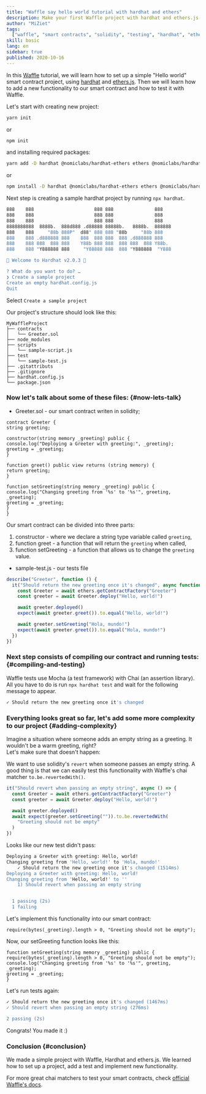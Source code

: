 ```yaml
---
title: "Waffle say hello world tutorial with hardhat and ethers"
description: Make your first Waffle project with hardhat and ethers.js
author: "MiZiet"
tags:
  ["waffle", "smart contracts", "solidity", "testing", "hardhat", "ethers.js"]
skill: basic
lang: en
sidebar: true
published: 2020-10-16
---
```


In this [Waffle](https://ethereum-waffle.readthedocs.io) tutorial, we will learn how to set up a simple "Hello world" smart contract project, using [hardhat](https://hardhat.org/) and [ethers.js](https://docs.ethers.io/v5/). Then we will learn how to add a new functionality to our smart contract and how to test it with Waffle.

Let's start with creating new project:

```bash
yarn init
```

or

```bash
npm init
```

and installing required packages:

```bash
yarn add -D hardhat @nomiclabs/hardhat-ethers ethers @nomiclabs/hardhat-waffle ethereum-waffle chai
```

or

```bash
npm install -D hardhat @nomiclabs/hardhat-ethers ethers @nomiclabs/hardhat-waffle ethereum-waffle chai
```

Next step is creating a sample hardhat project by running `npx hardhat`.

```bash
888    888                      888 888               888
888    888                      888 888               888
888    888                      888 888               888
8888888888  8888b.  888d888 .d88888 88888b.   8888b.  888888
888    888     "88b 888P"  d88" 888 888 "88b     "88b 888
888    888 .d888888 888    888  888 888  888 .d888888 888
888    888 888  888 888    Y88b 888 888  888 888  888 Y88b.
888    888 "Y888888 888     "Y88888 888  888 "Y888888  "Y888

👷 Welcome to Hardhat v2.0.3 👷‍

? What do you want to do? …
❯ Create a sample project
Create an empty hardhat.config.js
Quit
```

Select `Create a sample project`

Our project's structure should look like this:

```
MyWaffleProject
├── contracts
│   └── Greeter.sol
├── node_modules
├── scripts
│   └── sample-script.js
├── test
│   └── sample-test.js
├── .gitattributs
├── .gitignore
├── hardhat.config.js
└── package.json
```

### Now let's talk about some of these files: {#now-lets-talk}

- Greeter.sol - our smart contract writen in solidity;

```solidity
contract Greeter {
string greeting;

constructor(string memory _greeting) public {
console.log("Deploying a Greeter with greeting:", _greeting);
greeting = _greeting;
}

function greet() public view returns (string memory) {
return greeting;
}

function setGreeting(string memory _greeting) public {
console.log("Changing greeting from '%s' to '%s'", greeting, _greeting);
greeting = _greeting;
}
}
```

Our smart contract can be divided into three parts:

1. constructor - where we declare a string type variable called `greeting`,
2. function greet - a function that will return the `greeting` when called,
3. function setGreeting - a function that allows us to change the `greeting` value.

- sample-test.js - our tests file

```js
describe("Greeter", function () {
  it("Should return the new greeting once it's changed", async function () {
    const Greeter = await ethers.getContractFactory("Greeter")
    const greeter = await Greeter.deploy("Hello, world!")

    await greeter.deployed()
    expect(await greeter.greet()).to.equal("Hello, world!")

    await greeter.setGreeting("Hola, mundo!")
    expect(await greeter.greet()).to.equal("Hola, mundo!")
  })
})
```

### Next step consists of compiling our contract and running tests: {#compiling-and-testing}

Waffle tests use Mocha (a test framework) with Chai (an assertion library). All you have to do is run `npx hardhat test` and wait for the following message to appear.

```bash
✓ Should return the new greeting once it's changed
```

### Everything looks great so far, let's add some more complexity to our project <emoji text=":slightly_smiling_face:" size={1}/> {#adding-complexity}

Imagine a situation where someone adds an empty string as a greeting. It wouldn't be a warm greeting, right?  
Let's make sure that doesn't happen:

We want to use solidity's `revert` when someone passes an empty string. A good thing is that we can easily test this functionality with Waffle's chai matcher `to.be.revertedWith()`.

```js
it("Should revert when passing an empty string", async () => {
  const Greeter = await ethers.getContractFactory("Greeter")
  const greeter = await Greeter.deploy("Hello, world!")

  await greeter.deployed()
  await expect(greeter.setGreeting("")).to.be.revertedWith(
    "Greeting should not be empty"
  )
})
```

Looks like our new test didn't pass:

```bash
Deploying a Greeter with greeting: Hello, world!
Changing greeting from 'Hello, world!' to 'Hola, mundo!'
    ✓ Should return the new greeting once it's changed (1514ms)
Deploying a Greeter with greeting: Hello, world!
Changing greeting from 'Hello, world!' to ''
    1) Should revert when passing an empty string


  1 passing (2s)
  1 failing
```

Let's implement this functionality into our smart contract:

```solidity
require(bytes(_greeting).length > 0, "Greeting should not be empty");
```

Now, our setGreeting function looks like this:

```solidity
function setGreeting(string memory _greeting) public {
require(bytes(_greeting).length > 0, "Greeting should not be empty");
console.log("Changing greeting from '%s' to '%s'", greeting, _greeting);
greeting = _greeting;
}
```

Let's run tests again:

```bash
✓ Should return the new greeting once it's changed (1467ms)
✓ Should revert when passing an empty string (276ms)

2 passing (2s)
```

Congrats! You made it :)

### Conclusion {#conclusion}

We made a simple project with Waffle, Hardhat and ethers.js. We learned how to set up a project, add a test and implement new functionality.

For more great chai matchers to test your smart contracts, check [official Waffle's docs](https://ethereum-waffle.readthedocs.io/en/latest/matchers.html).
